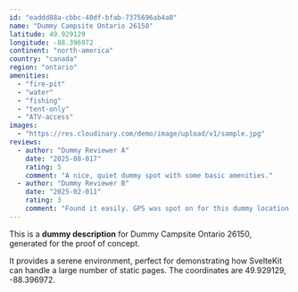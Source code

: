 ```yaml
---
id: "eaddd88a-cbbc-40df-bfab-7375696ab4a0"
name: "Dummy Campsite Ontario 26150"
latitude: 49.929129
longitude: -88.396972
continent: "north-america"
country: "canada"
region: "ontario"
amenities:
  - "fire-pit"
  - "water"
  - "fishing"
  - "tent-only"
  - "ATV-access"
images:
  - "https://res.cloudinary.com/demo/image/upload/v1/sample.jpg"
reviews:
  - author: "Dummy Reviewer A"
    date: "2025-08-017"
    rating: 5
    comment: "A nice, quiet dummy spot with some basic amenities."
  - author: "Dummy Reviewer B"
    date: "2025-02-011"
    rating: 3
    comment: "Found it easily. GPS was spot on for this dummy location."
---
```


This is a **dummy description** for Dummy Campsite Ontario 26150, generated for the proof of concept.

It provides a serene environment, perfect for demonstrating how SvelteKit can handle a large number of static pages. The coordinates are 49.929129, -88.396972.

